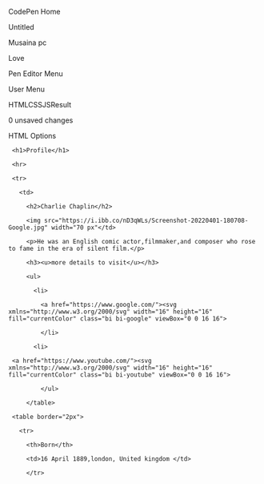 CodePen Home

Untitled

Musaina pc

Love

Pen Editor Menu

User Menu

HTMLCSSJSResult

0 unsaved changes 

HTML Options

<html>

 <body>

   <table>

     <h1>Profile</h1>

     <hr>

     <tr>

       <td>

         <h2>Charlie Chaplin</h2>

         <img src="https://i.ibb.co/nD3qWLs/Screenshot-20220401-180708-Google.jpg" width="70 px"</td>

         <p>He was an English comic actor,filmmaker,and composer who rose to fame in the era of silent film.</p>

         <h3><u>more details to visit</u></h3>

         <ul>

           <li>

             <a href="https://www.google.com/"><svg xmlns="http://www.w3.org/2000/svg" width="16" height="16" fill="currentColor" class="bi bi-google" viewBox="0 0 16 16">



 <path d="M15.545 6.558a9.42 9.42 0 0 1 .139 1.626c0 2.434-.87 4.492-2.384 5.885h.002C11.978 15.292 10.158 16 8 16A8 8 0 1 1 8 0a7.689 7.689 0 0 1 5.352 2.082l-2.284 2.284A4.347 4.347 0 0 0 8 3.166c-2.087 0-3.86 1.408-4.492 3.304a4.792 4.792 0 0 0 0 3.063h.003c.635 1.893 2.405 3.301 4.492 3.301 1.078 0 2.004-.276 2.722-.764h-.003a3.702 3.702 0 0 0 1.599-2.431H8v-3.08h7.545z"/></svg></a>

             </li>

           <li>

     <a href="https://www.youtube.com/"><svg xmlns="http://www.w3.org/2000/svg" width="16" height="16" fill="currentColor" class="bi bi-youtube" viewBox="0 0 16 16">



 <path d="M8.051 1.999h.089c.822.003 4.987.033 6.11.335a2.01 2.01 0 0 1 1.415 1.42c.101.38.172.883.22 1.402l.01.104.022.26.008.104c.065.914.073 1.77.074 1.957v.075c-.001.194-.01 1.108-.082 2.06l-.008.105-.009.104c-.05.572-.124 1.14-.235 1.558a2.007 2.007 0 0 1-1.415 1.42c-1.16.312-5.569.334-6.18.335h-.142c-.309 0-1.587-.006-2.927-.052l-.17-.006-.087-.004-.171-.007-.171-.007c-1.11-.049-2.167-.128-2.654-.26a2.007 2.007 0 0 1-1.415-1.419c-.111-.417-.185-.986-.235-1.558L.09 9.82l-.008-.104A31.4 31.4 0 0 1 0 7.68v-.123c.002-.215.01-.958.064-1.778l.007-.103.003-.052.008-.104.022-.26.01-.104c.048-.519.119-1.023.22-1.402a2.007 2.007 0 0 1 1.415-1.42c.487-.13 1.544-.21 2.654-.26l.17-.007.172-.006.086-.003.171-.007A99.788 99.788 0 0 1 7.858 2h.193zM6.4 5.209v4.818l4.157-2.408L6.4 5.209z"/>



</svg></a>

             </ul>

         </table>

     <table border="2px">

       <tr>

         <th>Born</th>

         <td>16 April 1889,london, United kingdom </td>

         </tr>

